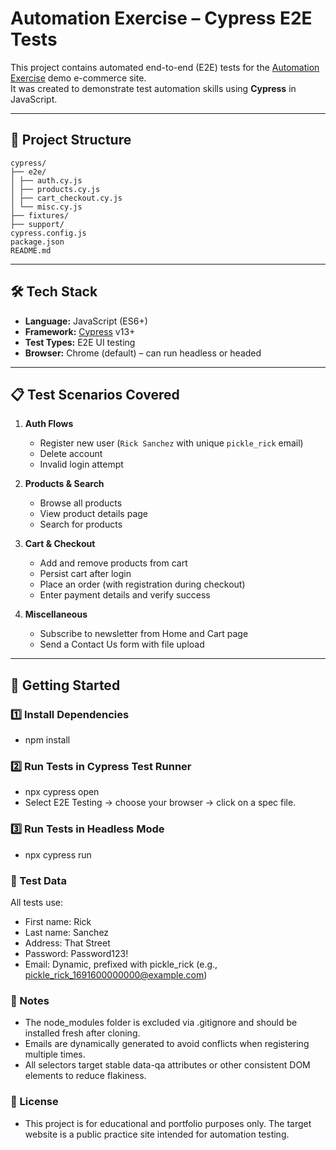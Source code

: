 # Automation Exercise – Cypress E2E Tests

This project contains automated end-to-end (E2E) tests for the [Automation Exercise](https://automationexercise.com/) demo e-commerce site.  
It was created to demonstrate test automation skills using **Cypress** in JavaScript.

---

## 📂 Project Structure
```
cypress/
├── e2e/
│ ├── auth.cy.js
│ ├── products.cy.js
│ ├── cart_checkout.cy.js
│ └── misc.cy.js
├── fixtures/
├── support/
cypress.config.js
package.json
README.md
```

---

## 🛠 Tech Stack

- **Language:** JavaScript (ES6+)
- **Framework:** [Cypress](https://www.cypress.io/) v13+
- **Test Types:** E2E UI testing
- **Browser:** Chrome (default) – can run headless or headed

---

## 📋 Test Scenarios Covered

1. **Auth Flows**
   - Register new user (`Rick Sanchez` with unique `pickle_rick` email)
   - Delete account
   - Invalid login attempt

2. **Products & Search**
   - Browse all products
   - View product details page
   - Search for products

3. **Cart & Checkout**
   - Add and remove products from cart
   - Persist cart after login
   - Place an order (with registration during checkout)
   - Enter payment details and verify success

4. **Miscellaneous**
   - Subscribe to newsletter from Home and Cart page
   - Send a Contact Us form with file upload

---

## 🚀 Getting Started

### 1️⃣ Install Dependencies

- npm install

### 2️⃣ Run Tests in Cypress Test Runner

- npx cypress open
- Select E2E Testing → choose your browser → click on a spec file.

### 3️⃣ Run Tests in Headless Mode

- npx cypress run

### 🔑 Test Data

All tests use:
- First name: Rick
- Last name: Sanchez
- Address: That Street
- Password: Password123!
- Email: Dynamic, prefixed with pickle_rick (e.g., pickle_rick_1691600000000@example.com)

### 📌 Notes
- The node_modules folder is excluded via .gitignore and should be installed fresh after cloning.
- Emails are dynamically generated to avoid conflicts when registering multiple times.
- All selectors target stable data-qa attributes or other consistent DOM elements to reduce flakiness.

### 📄 License
- This project is for educational and portfolio purposes only. The target website is a public practice site intended for automation testing.